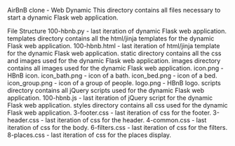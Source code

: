 AirBnB clone - Web Dynamic
This directory contains all files necessary to start a dynamic Flask web application.

File Structure
100-hbnb.py - last iteration of dynamic Flask web application.
templates directory contains all the html/jinja templates for the dynamic Flask web application.
100-hbnb.html - last iteration of html/jinja template for the dynamic Flask web application.
static directory contains all the css and images used for the dynamic Flask web application.
images directory contains all images used for the dynamic Flask web application.
icon.png - HBnB icon.
icon_bath.png - icon of a bath.
icon_bed.png - icon of a bed.
icon_group.png - icon of a group of people.
logo.png - HBnB logo.
scripts directory contains all jQuery scripts used for the dynamic Flask web application.
100-hbnb.js - last iteration of jQuery script for the dynamic Flask web application.
styles directory contains all css used for the dynamic Flask web application.
3-footer.css - last iteration of css for the footer.
3-header.css - last iteration of css for the header.
4-common.css - last iteration of css for the body.
6-filters.css - last iteration of css for the filters.
8-places.css - last iteration of css for the places display.